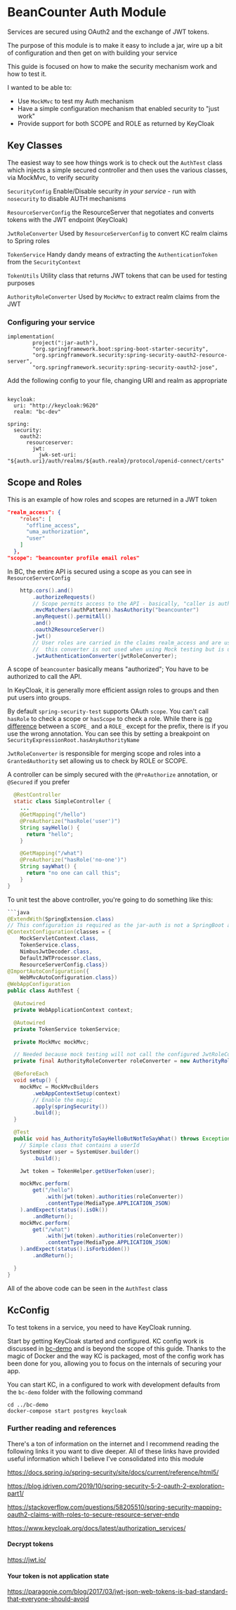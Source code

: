 # BeanCounter Auth Module

Services are secured using OAuth2 and the exchange of JWT tokens.

The purpose of this module is to make it easy to include a jar, wire up a bit of configuration and then get on with
building your service

This guide is focused on how to make the security mechanism work and how to test it.

I wanted to be able to:

* Use `MockMvc` to test my Auth mechanism
* Have a simple configuration mechanism that enabled security to "just work"
* Provide support for both SCOPE and ROLE as returned by KeyCloak

## Key Classes

The easiest way to see how things work is to check out the `AuthTest` class which injects a simple secured controller
and then uses the various classes, via MockMvc, to verify security

`SecurityConfig` Enable/Disable security _in your service_ - run with `nosecurity` to disable AUTH mechanisms

`ResourceServerConfig`  the ResourceServer that negotiates and converts tokens with the JWT endpoint (KeyCloak)

`JwtRoleConverter` Used by `ResourceServerConfig` to convert KC realm claims to Spring roles

`TokenService` Handy dandy means of extracting the `AuthenticationToken` from the `SecurityContext`

`TokenUtils` Utility class that returns JWT tokens that can be used for testing purposes

`AuthorityRoleConverter` Used by `MockMvc` to extract realm claims from the JWT

### Configuring your service

```$groovy
implementation(
        project(":jar-auth"),
        "org.springframework.boot:spring-boot-starter-security",
        "org.springframework.security:spring-security-oauth2-resource-server",
        "org.springframework.security:spring-security-oauth2-jose",
```

Add the following config to your file, changing URI and realm as appropriate

```$yaml

keycloak:
  uri: "http://keycloak:9620"
  realm: "bc-dev"

spring:
  security:
    oauth2:
      resourceserver:
        jwt:
          jwk-set-uri: "${auth.uri}/auth/realms/${auth.realm}/protocol/openid-connect/certs"

```

## Scope and Roles

This is an example of how roles and scopes are returned in a JWT token

```json
"realm_access": {
    "roles": [
      "offline_access",
      "uma_authorization",
      "user"
    ]
  },
"scope": "beancounter profile email roles"
```

In BC, the entire API is secured using a scope as you can see in `ResourceServerConfig`

```java
    http.cors().and()
        .authorizeRequests()
        // Scope permits access to the API - basically, "caller is authorised"
        .mvcMatchers(authPattern).hasAuthority("beancounter")
        .anyRequest().permitAll()
        .and()
        .oauth2ResourceServer()
        .jwt()
        // User roles are carried in the claims realm_access and are used for fine grained control
        //  this converter is not used when using Mock testing but is used when running with a full configuration
        .jwtAuthenticationConverter(jwtRoleConverter);
```

A scope of `beancounter` basically means "authorized"; You have to be authorized to call the API.

In KeyCloak, it is generally more efficient assign roles to groups and then put users into groups.

By default `spring-security-test` supports OAuth `scope`. You can't call `hasRole` to check a scope or `hasScope` to
check a role. While there
is [no difference](https://stackoverflow.com/questions/19525380/difference-between-role-and-grantedauthority-in-spring-security)
between a `SCOPE_` and a `ROLE_` except for the prefix, there is if you use the wrong annotation. You can see this by
setting a breakpoint on `SecurityExpressionRoot.hasAnyAuthorityName`

`JwtRoleConverter` is responsible for merging scope and roles into a `GrantedAuthority` set allowing us to check by ROLE
or SCOPE.

A controller can be simply secured with the `@PreAuthorize` annotation, or `@Secured` if you prefer

```java
  @RestController
  static class SimpleController {
    ...
    @GetMapping("/hello")
    @PreAuthorize("hasRole('user')")
    String sayHello() {
      return "hello";
    }

    @GetMapping("/what")
    @PreAuthorize("hasRole('no-one')")
    String sayWhat() {
      return "no one can call this";
    }
}
```

To unit test the above controller, you're going to do something like this:

```java
```java
@ExtendWith(SpringExtension.class)
// This configuration is required as the jar-auth is not a SpringBoot application
@ContextConfiguration(classes = {
    MockServletContext.class,
    TokenService.class,
    NimbusJwtDecoder.class,
    DefaultJWTProcessor.class,
    ResourceServerConfig.class})
@ImportAutoConfiguration({
    WebMvcAutoConfiguration.class})
@WebAppConfiguration
public class AuthTest {

  @Autowired
  private WebApplicationContext context;

  @Autowired
  private TokenService tokenService;

  private MockMvc mockMvc;

  // Needed because mock testing will not call the configured JwtRoleConverter
  private final AuthorityRoleConverter roleConverter = new AuthorityRoleConverter();

  @BeforeEach
  void setup() {
    mockMvc = MockMvcBuilders
        .webAppContextSetup(context)
        // Enable the magic
        .apply(springSecurity())
        .build();
  }

  @Test
  public void has_AuthorityToSayHelloButNotToSayWhat() throws Exception {
    // Simple class that contains a userId 
    SystemUser user = SystemUser.builder()
        .build();

    Jwt token = TokenHelper.getUserToken(user);

    mockMvc.perform(
        get("/hello")
            .with(jwt(token).authorities(roleConverter))
            .contentType(MediaType.APPLICATION_JSON)
    ).andExpect(status().isOk())
        .andReturn();
    mockMvc.perform(
        get("/what")
            .with(jwt(token).authorities(roleConverter))
            .contentType(MediaType.APPLICATION_JSON)
    ).andExpect(status().isForbidden())
        .andReturn();

  }
}
```  

All of the above code can be seen in the `AuthTest` class

## KcConfig

To test tokens in a service, you need to have KeyCloak running.

Start by getting KeyCloak started and configured. KC config work is discussed in [bc-demo](../bc-demo/README.md) and is
beyond the scope of this guide. Thanks to the magic of Docker and the way KC is packaged, most of the config work has
been done for you, allowing you to focus on the internals of securing your app.

You can start KC, in a configured to work with development defaults from the `bc-demo` folder with the following command

```shell script
cd ../bc-demo
docker-compose start postgres keycloak
```

### Further reading and  references

There's a ton of information on the internet and I recommend reading the following links it you want to dive deeper. All
of these links have provided useful information which I believe I've consolidated into this module

<https://docs.spring.io/spring-security/site/docs/current/reference/html5/>

<https://blog.jdriven.com/2019/10/spring-security-5-2-oauth-2-exploration-part1/>

<https://stackoverflow.com/questions/58205510/spring-security-mapping-oauth2-claims-with-roles-to-secure-resource-server-endp>

<https://www.keycloak.org/docs/latest/authorization_services/>

#### Decrypt  tokens

<https://jwt.io/>

#### Your token is not application state

<https://paragonie.com/blog/2017/03/jwt-json-web-tokens-is-bad-standard-that-everyone-should-avoid>
